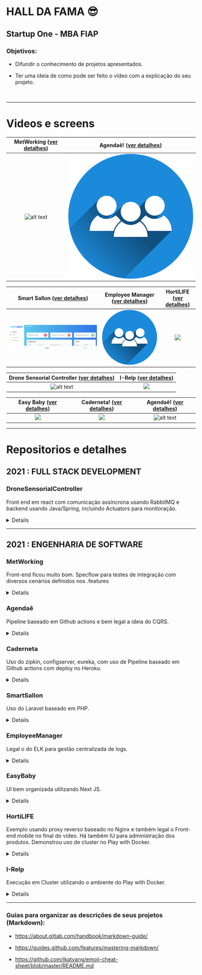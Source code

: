 # HALL DA FAMA :sunglasses: 

## Startup One - MBA FIAP

### Objetivos: 

- Difundir o conhecimento de projetos apresentados.

- Ter uma ideia de como pode ser feito o vídeo com a explicação do seu projeto.

<br>



----

# Videos e screens

| MetWorking ([ver detalhes](#MetWorking))     | Agendaê! ([ver detalhes](#Agendae))     | 
|:--------------------------------------------:|:---------------------------------------:|
| ![alt text][MetWorking]                      | ![alt text][Employee Manager]                    |

| Smart Sallon ([ver detalhes](#SmartSallon))  | Employee Manager ([ver detalhes](#EmployeeManager))  | HortiLIFE ([ver detalhes](#HortiLIFE)) |
|:--------------------------------------------:|:----------------------------------------------------:|:--------------------------------------:|
| ![alt text][Smart Sallon]                    | ![alt text][Employee Manager]                        | ![][Horti]                             |

| Drone Sensorial Controller ([ver detalhes](#DroneSensorialController))  | I-Relp ([ver detalhes](#I-Relp)) |
|:-----------------------------------------------------------------------:|:-----------------:|
| ![alt text][Drone Sensorial Controller]                                 |![][iRelp]         |

| Easy Baby ([ver detalhes](#EasyBaby)) | Caderneta! ([ver detalhes](#Caderneta))  | Agendaê! ([ver detalhes](#Agendae))     | 
|:---------------------------------------:|:---------------------------------------:|:---------------------------------------:|
| ![][EasyBaby]                           | ![][Caderneta]                          | ![alt text][Agendae]                    |

[MetWorking]: https://img.youtube.com/vi/9qyUK8s4q6s/0.jpg
[Agendae]: https://cdn.loom.com/sessions/thumbnails/123aaeae32f943c7870dadfc280d5382-with-play.gif
[Caderneta]: https://github.com/sironAzevedo/caderneta-front/blob/daf5721a66caab7f6ddc862802ffaa6f0065327b/src/assets/img/logo.png?raw=true
[Smart Sallon]: assets/smartsaloon.png
[Employee Manager]: https://github.com/afernandes130/76AOJ-ENGSWDEV-T2/blob/main/employee-ui/src/assets/images/brand.png?raw=true
[Drone Sensorial Controller]: https://cdn.loom.com/sessions/thumbnails/64bb64d6feea469b8621d4a602ca2e5a-with-play.gif
[EasyBaby]: https://github.com/anelynOvalle/easy-baby/blob/master/frontend/public/easy-baby.png?raw=true
[iRelp]: https://cdn.loom.com/sessions/thumbnails/e5ed612e27c84047bee4c052d2a4e4c2-with-play.gif
[Horti]: https://github.com/valrsilva/fiap_hortilife/blob/master/_frontend/app/site/image/bg.png?raw=true
[blank]: https://www.autmillennium.org.nz/wp-content/uploads/2020/01/White-Square.png

----
  
# Repositorios e detalhes

## 2021 : FULL STACK DEVELOPMENT

### DroneSensorialController
Front end em react com comunicação assíncrona usando RabbitMQ e backend usando Java/Spring, incluindo Actuators para monitoração.
<details>
  <br> Videos e/ou telas: <br>
    <br>- https://www.loom.com/share/b86948b290b8490c9c44e98019f11f91
    <br>- https://www.loom.com/share/30e400ed77334ea288f9bafebb6d4580
    <br>- https://www.loom.com/share/8edf32012d624960898af84f86e10149
    <br>- https://www.loom.com/share/64bb64d6feea469b8621d4a602ca2e5a -> Load Balance
 <br><br> Repos: <br>
    <br>- https://github.com/37scj/microservices-integration
</details>

----

## 2021 : ENGENHARIA DE SOFTWARE

### MetWorking
Front-end ficou muito bom. Specflow para testes de integração com diversos cenários definidos nos .features
<details>
  <br> Videos e/ou telas: <br>
    <br>- https://www.youtube.com/watch?v=9qyUK8s4q6s
    <br>- https://drive.google.com/file/d/1NwcoLJFQZO-J8AliEkvDOXfRna_tWdtO/view?usp=sharing
 <br><br> Repos: <br>
    <br>- https://github.com/CaioRagazzi/MetworkingUserAPI
    <br>- https://github.com/erickfaraujo/MetWorkingMatchAPI
    <br>- https://github.com/martinsleandros/MetworkingGeoAPI
    <br>- https://github.com/jhun/MetworkingFrontend
</details>

### Agendaê
Pipeline baseado em Github actions e bem legal a ideia do CQRS.
<details>
  <br> Videos e/ou telas: <br>
    <br>- https://www.loom.com/share/123aaeae32f943c7870dadfc280d5382
 <br><br> Repos: <br>
    <br>- https://github.com/wnqueiroz/fiap-startup-one-prototype
    <br>- https://github.com/wnqueiroz/fiap-startup-one-ms-user
    <br>- https://github.com/wnqueiroz/fiap-startup-one-ms-company
    <br>- https://github.com/wnqueiroz/fiap-startup-one-ms-appointment
</details>

### Caderneta
Uso do zipkin, configserver, eureka, com uso de Pipeline baseado em Github actions com deploy no Heroku.
<details>
  <br> Videos e/ou telas: <br>
    <br>- https://www.loom.com/share/8cba27f5b4e44cc78de28be4410ab095
 <br><br> Repos: <br>
    <br>- https://github.com/sironAzevedo/caderneta
</details>

### SmartSallon
Uso do Laravel baseado em PHP.
<details>
 <br><br> Repos: <br>
    <br>- https://github.com/jovtrc/smart-saloon
</details>

### EmployeeManager
Legal o do ELK para gestão centralizada de logs.
<details>
  <br> Videos e/ou telas: <br>
    <br>- https://drive.google.com/file/d/1XjE3WMpRFtArwPerR0YHe7qSD0hvfZgL/view
 <br><br> Repos: <br>
    <br>- https://github.com/afernandes130/76AOJ-ENGSWDEV-T2
</details>

### EasyBaby
UI bem organizada utilizando Next JS.
<details>
  <br> Videos e/ou telas: <br>
    <br>- https://www.youtube.com/watch?app=desktop&v=EaVER_EhZ5g
    <br>- https://www.loom.com/share/724013aecf1d4d359ac9d175224c5854
 <br><br> Repos: <br>
    <br>- https://github.com/anelynOvalle/easy-baby
</details>

### HortiLIFE
Exemplo usando proxy reverso baseado no Nginx e também legal o Front-end mobile no final do vídeo. Há também IU para administração dos produtos. Demonstrou uso de cluster no Play with Docker.
<details>
  <br> Videos e/ou telas: <br>
    <br>- https://drive.google.com/file/d/1quOdGuaitX0i_MNJW-HpCWdxwS1e0abA/view?usp=sharing
 <br><br> Repos: <br>
    <br>- https://github.com/valrsilva/fiap_hortilife
</details>

### I-Relp
Execução em Cluster utilizando o ambiente do Play with Docker.
<details>
  <br> Videos e/ou telas: <br>
    <br>- https://www.loom.com/share/e5ed612e27c84047bee4c052d2a4e4c2
 <br><br> Repos: <br>
    <br>- https://github.com/Beatrizbrf11/DockerCompose.git
    <br>- https://github.com/Beatrizbrf11/IRelpApi.git
    <br>- https://github.com/userrp03/Front.git
    <br>- https://github.com/Beatrizbrf11/IRelpFront
</details>

----

### Guias para organizar as descrições de seus projetos (Markdown):

- https://about.gitlab.com/handbook/markdown-guide/

- https://guides.github.com/features/mastering-markdown/

- https://github.com/ikatyang/emoji-cheat-sheet/blob/master/README.md




<!---
### Exemplos
<details>
  <summary markdown="span">Detalhes sobre o projeto </summary
  This is the detailed tex
  You can learn more about expected usage of this approach in the [GitLab UI docs](https://gitlab-org.gitlab.io/gitlab-ui/?path=/story/base-collapse--default) though the solution we use above is specific to usage in markdown.
| Default aligned | Left aligned | Center aligned  | Right aligned  |
|-----------------|:-------------|:---------------:|---------------:|
| First body part | Second cell  | Third cell      | fourth cell    |
| Second line     | foo          | **strong**      | baz            |
| Third line      | quux         | baz             | bar            |
|-----------------+--------------+-----------------+----------------|
| Second body     | x            | x               | x              |
| 2nd line        |              |                 |                |
|-----------------+--------------+-----------------+----------------|
| Third body      |              |                 | Foo            |
</details>
-->
<!---
### Fim
[![Everything Is AWESOME](https://img.youtube.com/vi/StTqXEQ2l-Y/0.jpg)](https://www.youtube.com/watch?v=StTqXEQ2l-Y "Everything Is AWESOME")
[![MetworkingIMG2](https://img.youtube.com/vi/9qyUK8s4q6s/mqdefault.jpg)](https://www.youtube.com/watch?v=9qyUK8s4q6s "Metworking")  
| MetWorking ([ver detalhes](#MetWorking))     |
|----------------------------------------------|
| [![](https://img.youtube.com/vi/9qyUK8s4q6s/0.jpg)](https://www.youtube.com/watch?v=9qyUK8s4q6s "Metworking") |
| Agendaê! ([ver detalhes](#Agendae))     |
|-----------------------------------------|
| [![](https://cdn.loom.com/sessions/thumbnails/123aaeae32f943c7870dadfc280d5382-with-play.gif)](https://www.loom.com/share/123aaeae32f943c7870dadfc280d5382 "Metworking") |
-->

